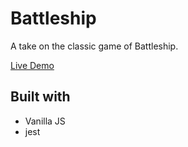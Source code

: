 # Battleship
A take on the classic game of Battleship.

[Live Demo](https://joshuaobare.github.io/battleship)

## Built with
- Vanilla JS
- jest
